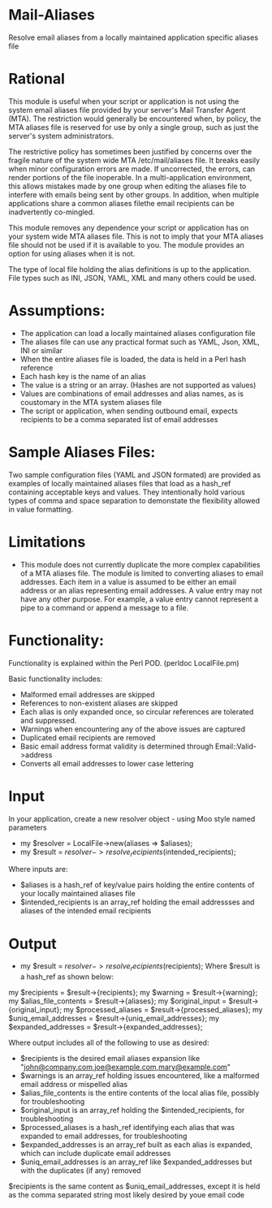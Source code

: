 # Mail-Aliases
Resolve email aliases from a locally maintained application specific aliases file

# Rational
This module is useful when your script or application is not using the
system email aliases file provided by your server's Mail Transfer Agent (MTA). 
The restriction would generally be encountered when, by policy, the MTA aliases 
file is reserved for use by only a single group, such as just the server's system 
administrators.

The restrictive policy has sometimes been justified by concerns over the fragile
nature of the system wide MTA /etc/mail/aliases file. It breaks easily
when minor configuration errors are made. If uncorrected, the errors, can render
portions of the file inoperable. In a multi-application environment, this
allows mistakes made by one group when editing the aliases file to interfere with 
emails being sent by other groups. In addition, when multiple applications share a 
common aliases filethe email recipients can be inadvertently co-mingled.

This module removes any dependence your script or application has on your system 
wide MTA aliases file. This is not to imply that your MTA aliases file should 
not be used if it is available to you. The module provides an option for using 
aliases when it is not.

The type of local file holding the alias definitions is up to the application. File
types such as INI, JSON, YAML, XML and many others could be used.

# Assumptions:
- The application can load a locally maintained aliases configuration file
- The aliases file can use any practical format such as YAML, Json, XML, INI or similar
- When the entire aliases file is loaded, the data is held in a Perl hash reference 
- Each hash key is the name of an alias
- The value is a string or an array. (Hashes are not supported as values)
- Values are combinations of email addresses and alias names, as is coustomary in the MTA system aliases file
- The script or application, when sending outbound email, expects recipients to be a comma separated list of email addresses
  
# Sample Aliases Files:
Two sample configuration files (YAML and JSON formated) are provided as examples of locally maintained aliases files
that load as a hash_ref containing acceptable keys and values. They intentionally hold various types of comma and space separation to
demonstate the flexibility allowed in value formatting. 

# Limitations
- This module does not currently duplicate the more complex capabilities of a MTA aliases file.  The module is limited to converting aliases
  to email addresses. Each item in a value is assumed to be either an email address or an alias representing email addresses. A value
  entry may not have any other purpose. For example, a value entry cannot represent a pipe to a command or append a message to a file.

# Functionality:
Functionality is explained within the Perl POD.  (perldoc LocalFile.pm)

Basic functionality includes:
- Malformed email addresses are skipped
- References to non-existent aliases are skipped
- Each alias is only expanded once, so circular references are tolerated and suppressed.
- Warnings when encountering any of the above issues are captured 
- Duplicated email recipients are removed
- Basic email address format validity is determined through Email::Valid->address
- Converts all email addresses to lower case lettering


# Input
In your application, create a new resolver object - using Moo style named parameters

- my $resolver = LocalFile->new(aliases => $aliases);
- my $result = $resolver->resolve_recipients($intended_recipients);
  
Where inputs are:
- $aliases is a hash_ref of key/value pairs holding the entire contents of your locally maintained aliases file
- $intended_recipients is an array_ref holding the email addressses and aliases of the intended email recipients

# Output
- my $result = $resolver->resolve_recipients($recipients);
Where $result is a hash_ref as shown below:

my $recipients           = $result->{recipients};
my $warning              = $result->{warning};
my $alias_file_contents  = $result->{aliases};
my $original_input       = $result->{original_input};
my $processed_aliases    = $result->{processed_aliases};
my $uniq_email_addresses = $result->{uniq_email_addresses};
my $expanded_addresses   = $result->{expanded_addresses};

Where output includes all of the following to use as desired:
- $recipients is the desired email aliases expansion like "john@company.com,joe@example.com,mary@example.com"
- $warnings is an array_ref holding issues encountered, like a malformed email address or mispelled alias
- $alias_file_contents is the entire contents of the local alias file, possibly for troubleshooting
- $original_input is an array_ref holding the $intended_recipients, for troubleshooting
- $processed_aliases is a hash_ref identifying each alias that was expanded to email addresses, for troubleshooting
- $expanded_addresses is an array_ref built as each alias is expanded, which can include duplicate email addresses
- $uniq_email_addresses is an array_ref like $expanded_addresses but with the duplicates (if any) removed
  
$recipients is the same content as $uniq_email_addresses, except it is held as the comma separated string most 
likely desired by youe email code

